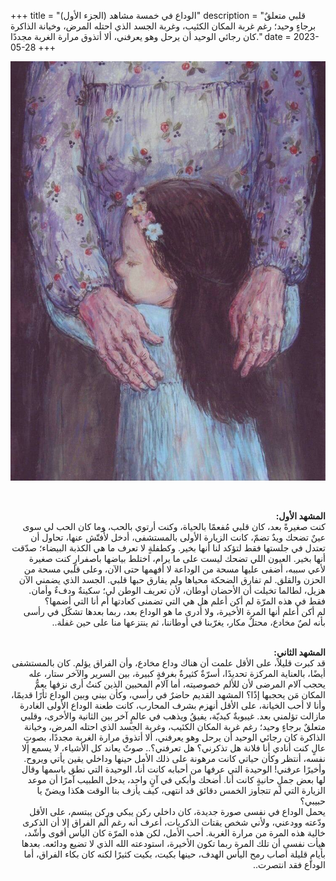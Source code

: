 +++
title = "الوداع في خمسة مشاهد (الجزء الأول)"
description = "قلبي متعلقٌ برجاءٍ وحيد؛ رغم غربة المكان الكئيب، وغربة الجسد الذي احتله المرض، وخيانة الذاكرة كان رجائي الوحيد أن يرحل وهو يعرفني، ألا أتذوق مرارة الغربة مجددًا."
date = 2023-05-28
+++

<div dir="rtl">

![alt](image.jpg)

<br>

<b>المشهد الأول:</b><br>
كنت صغيرةً بعد، كان قلبي مُفعمًا بالحياة، وكنت أرتوي بالحب، وما كان الحب لي سوى عينٌ تضحك ويدٌ تضمّ، كانت الزيارة الأولى بالمستشفى، أدخل لأُفتّش عنها، تحاول أن تعتدل في جلستها فقط لتؤكد لنا أنها بخير. وكطفلةٍ لا تعرف ما هي الكذبة البيضاء؛ صدّقت أنها بخير. العيون اللي تضحك ليست على ما يرام، اختلط بياضها باصفرارٍ كنت صغيرة لأعي سببه، أضفى عليها مسحة من الوداعة لا أفهمها حتى الآن، وعلى قلبي مسحة من الحزن والقلق. لم تفارق الضحكة محياها ولم يفارق حبها قلبي. الجسد الذي يضمني الآن هزيل، لطالما تخيلت أن الأحضان أوطان، لأن تعريف الوطن لي؛ سكينةٌ ودفءٌ وأمان. فقط في هذه المرّة لم أكن أعلم هل هي التي تضمنى كعادتها أم أنا التي أضمها؟<br>
لم أكن أعلم أنها المرة الأخيرة، ولا أدرى ما هو الوداع بعد، ربما بعدها تشكّل في رأسى بأنه لصٌ مخادع، محتلٌ مكار، يغرّبنا في أوطاننا، ثم ينتزعها منا على حين غفلة..<br>

<br>
<b>المشهد الثاني:</b><br>
قد كبرت قليلاً، على الأقل علمت أن هناك وداع مخادع، وأن الفراق يؤلم. كان بالمستشفى أيضًا، بالعناية المركزة تحديدًا، أسرّةٌ كثيرةٌ بغرفةٍ كبيرة، بين السرير والآخر ستار، عله يحجب آلام المرضى لأن للألم خصوصيته، أما آلام المحبين الذين كنتُ أرى نزفها يعمُّ المكان مَن يحجبها إذًا؟ المشهد القديم حاضرٌ في رأسي، وكأن بيني وبين الوداع ثأرًا قديمًا، وأنا لا أحب الخيانة، على الأقل أنهزم بشرف المحارب، كانت طعنة الوداع الأولى الغادرة مازالت تؤلمني بعد. غيبوبةٌ كبديّة، يفيقُ ويذهب في عالمٍ آخر بين الثانية والأخرى، وقلبي متعلقٌ برجاءٍ وحيد؛ رغم غربة المكان الكئيب، وغربة الجسد الذي احتله المرض، وخيانة الذاكرة كان رجائي الوحيد أن يرحل وهو يعرفني، ألا أتذوق مرارة الغربة مجددًا، بصوتٍ عالٍ كنت أنادي أنا فلانة هل تذكرني؟ هل تعرفني؟.. صوتٌ يعاند كل الأشياء، لا يسمع إلا نفسه، أنتظر وكأن حياتي كانت مرهونة على ذلك الأمل حينها وداخلي يقين يأتي ويروح. وأخيرًا عرفني! الوحيدة التي عرفها من أحبابه كانت أنا، الوحيدة التي نطق باسمها وقال لها بعض جملٍ حانيةٍ كانت أنا. أضحك وأبكي في آنٍ واحد، يدخل الطبيب آمرًا أن موعد الزيارة التي لم تتجاوز الخمس دقائق قد انتهى، كيف يأزف بنا الوقت هكذا ويضنّ يا حبيبي؟<br>
يحمل الوداع في نفسى صورة جديدة، كان داخلي ركن يبكي وركن يبتسم، على الأقل ودّعته وودعني، ولأني شخص يقتات الذكريات، أعرف أنه رغم أَلم الفراق إلا أن الذكرى خالية هذه المرة من مرارة الغربة. أحب الأمل، لكن هذه المرّة كان اليأس أقوى وأشّد، هيأت نفسى أن تلك المرة ربما تكون الأخيرة، استودعته الله الذي لا تضيع ودائعه. بعدها بأيامٍ قليلة أصاب رمح اليأس الهدف، حينها بكيت، بكيت كثيرًا لكنه كان بكاء الفراق، أما الوداع فقد انتصرت..<br>

</div>
